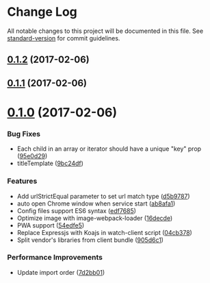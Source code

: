# Change Log

All notable changes to this project will be documented in this file. See [standard-version](https://github.com/conventional-changelog/standard-version) for commit guidelines.

<a name="0.1.2"></a>
## [0.1.2](https://github.com/zhongzhi107/react-universal-starter-kit/compare/v0.1.1...v0.1.2) (2017-02-06)



<a name="0.1.1"></a>
## [0.1.1](https://github.com/zhongzhi107/react-universal-starter-kit/compare/v0.1.0...v0.1.1) (2017-02-06)



<a name="0.1.0"></a>
# [0.1.0](https://github.com/zhongzhi107/react-universal-starter-kit/compare/v0.0.2...v0.1.0) (2017-02-06)


### Bug Fixes

* Each child in an array or iterator should have a unique "key" prop ([95e0d29](https://github.com/zhongzhi107/react-universal-starter-kit/commit/95e0d29))
* titleTemplate ([9bc24df](https://github.com/zhongzhi107/react-universal-starter-kit/commit/9bc24df))


### Features

* Add urlStrictEqual parameter to set url match type ([d5b9787](https://github.com/zhongzhi107/react-universal-starter-kit/commit/d5b9787))
* auto open Chrome window when service start ([ab8afa1](https://github.com/zhongzhi107/react-universal-starter-kit/commit/ab8afa1))
* Config files support ES6 syntax ([edf7685](https://github.com/zhongzhi107/react-universal-starter-kit/commit/edf7685))
* Optimize image with image-webpack-loader ([16decde](https://github.com/zhongzhi107/react-universal-starter-kit/commit/16decde))
* PWA support ([54edfe5](https://github.com/zhongzhi107/react-universal-starter-kit/commit/54edfe5))
* Replace Expressjs with Koajs in watch-client script ([04cb378](https://github.com/zhongzhi107/react-universal-starter-kit/commit/04cb378))
* Split vendor's libraries from client bundle ([905d6c1](https://github.com/zhongzhi107/react-universal-starter-kit/commit/905d6c1))


### Performance Improvements

* Update import order ([7d2bb01](https://github.com/zhongzhi107/react-universal-starter-kit/commit/7d2bb01))
